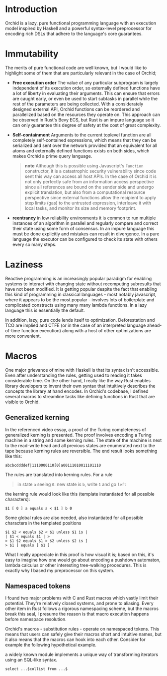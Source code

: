 # Introduction

Orchid is a lazy, pure functional programming language with an execution model inspired by Haskell and a powerful syntax-level preprocessor for encoding rich DSLs that adhere to the language's core guarantees.

# Immutability

The merits of pure functional code are well known, but I would like to highlight some of them that are particularly relevant in the case of Orchid;

- **Free execution order** The value of any particular subprogram is largely independent of its execution order, so externally defined functions have a lot of liberty in evaluating their arguments. This can ensure that errors are caught early, or even be used to start subtasks in parallel while the rest of the parameters are being collected. With a considerately designed external API, Orchid functions can be reordered and parallelized based on the resources they operate on. This approach can be observed in Rust's Bevy ECS, but Rust is an impure language so it can only guarantee this degree of safety at the cost of great complexity.

- **Self-containment** Arguments to the current toplevel function are all completely self-contained expressions, which means that they can be serialized and sent over the network provided that an equivalent for all atoms and externally defined functions exists on both sides, which makes Orchid a prime query language.
  > **note**
  > Although this is possible using Javascript's `Function` constructor, it is a catastrophic security vulnerability since code sent this way can access all host APIs. In the case of Orchid it is not only perfectly safe from an information access perspective since all references are bound on the sender side and undergo explicit translation, but also from a computational resource perspective since external functions allow the recipient to apply step limits (gas) to the untrusted expression, interleave it with local tasks, and monitor its size and memory footprint.

- **reentrancy** in low reliability environments it is common to run multiple instances of an algorithm in parallel and regularly compare and correct their state using some form of consensus. In an impure language this must be done explicitly and mistakes can result in divergence. In a pure language the executor can be configured to check its state with others every so many steps.

# Laziness

Reactive programming is an increasingly popular paradigm for enabling systems to interact with changing state without recomputing subresults that have not been modified. It is getting popular despite the fact that enabling this kind of programming in classical languages - most notably javascript, where it appears to be the most popular - involves lots of boilerplate and complicated constructs using many many lambda functions. In a lazy language this is essentially the default.

In addition, lazy, pure code lends itself to optimization. Deforestation and TCO are implied and CTFE (or in the case of an interpreted language ahead-of-time function execution) along with a host of other optimizations are more convenient.

# Macros

One major grievance of mine with Haskell is that its syntax isn't accessible. Even after understanding the rules, getting used to reading it takes considerable time. On the other hand, I really like the way Rust enables library developers to invent their own syntax that intuitively describes the concepts the library at hand encodes. In Orchid's codebase, I defined several macros to streamline tasks like defining functions in Rust that are visible to Orchid.

## Generalized kerning

In the referenced video essay, a proof of the Turing completeness of generalized kerning is presented. The proof involves encoding a Turing machine in a string and some kerning rules. The state of the machine is next to the read-write head and all previous states are enumerated next to the tape because kerning rules are reversible. The end result looks something like this:

```
abcbcddddef|1110000110[0]a00111010011101110
```

The rules are translated into kerning rules. For a rule

> in state `a` seeing `0`: new state is `b`, write `1` and go `left`

the kerning rule would look like this (template instantiated for all possible characters):

```
$1 [ 0 ] a equals a < $1 ] b 0
```

Some global rules are also needed, also instantiated for all possible characters in the templated positions

```
$1 $2 < equals $2 < $1 unless $1 is |
| $1 < equals $1 | >
> $1 $2 equals $1 > $2 unless $2 is ]
> $1 ] equals [ $1 ]
```

What I really appreciate in this proof is how visual it is; based on this, it's easy to imagine how one would go about encoding a pushdown automaton, lambda calculus or other interesting tree-walking procedures. This is exactly why I based my preprocessor on this system.

## Namespaced tokens

I found two major problems with C and Rust macros which vastly limit their potential. They're relatively closed systems, and prone to aliasing. Every other item in Rust follows a rigorous namespacing scheme, but the macros break this seal, I presume the reason is that macro execution happens before namespace resolution.

Orchid's macros - substitution rules - operate on namespaced tokens. This means that users can safely give their macros short and intuitive names, but it also means that the macros can hook into each other. Consider for example the following hypothetical example.

a widely known module implements a unique way of transforming iterators using an SQL-like syntax.

```orchid
select ...$collist from ...$
```
